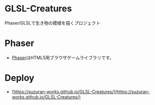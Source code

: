 # GLSL-Creatures
Phaser/GLSLで生き物の模様を描くプロジェクト

# Phaser
- [Phaser](https://phaser.io)はHTML5用ブラウザゲームライブラリです。

# Deploy
- [https://suzuran-works.github.io/GLSL-Creatures/](https://suzuran-works.github.io/GLSL-Creatures/)
